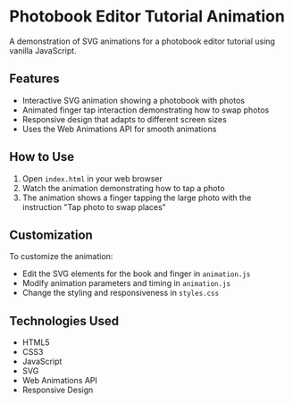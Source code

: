 # Photobook Editor Tutorial Animation

A demonstration of SVG animations for a photobook editor tutorial using vanilla JavaScript.

## Features

- Interactive SVG animation showing a photobook with photos
- Animated finger tap interaction demonstrating how to swap photos
- Responsive design that adapts to different screen sizes
- Uses the Web Animations API for smooth animations

## How to Use

1. Open `index.html` in your web browser
2. Watch the animation demonstrating how to tap a photo
3. The animation shows a finger tapping the large photo with the instruction "Tap photo to swap places"

## Customization

To customize the animation:

- Edit the SVG elements for the book and finger in `animation.js`
- Modify animation parameters and timing in `animation.js`
- Change the styling and responsiveness in `styles.css`

## Technologies Used

- HTML5
- CSS3
- JavaScript
- SVG
- Web Animations API
- Responsive Design